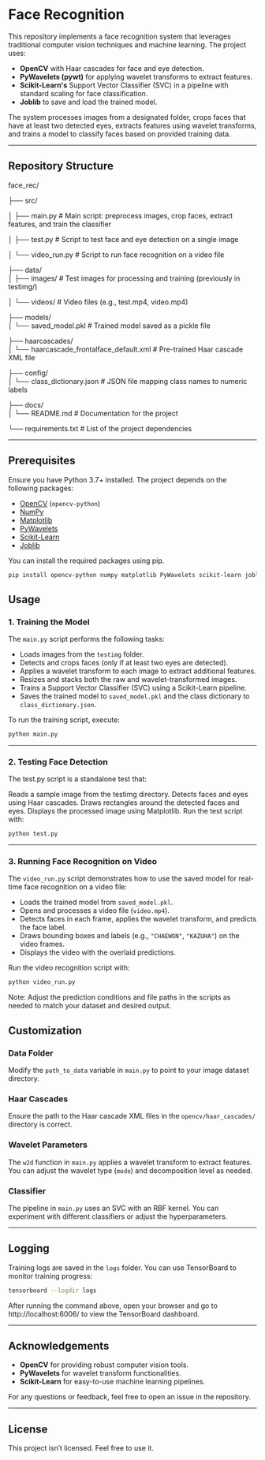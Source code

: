 # Face Recognition

This repository implements a face recognition system that leverages traditional computer vision techniques and machine learning. The project uses:

- **OpenCV** with Haar cascades for face and eye detection.
- **PyWavelets (pywt)** for applying wavelet transforms to extract features.
- **Scikit-Learn's** Support Vector Classifier (SVC) in a pipeline with standard scaling for face classification.
- **Joblib** to save and load the trained model.

The system processes images from a designated folder, crops faces that have at least two detected eyes, extracts features using wavelet transforms, and trains a model to classify faces based on provided training data.

---

## Repository Structure
face_rec/

├── src/                   

│   ├── main.py            # Main script: preprocess images, crop faces, extract features, and train the classifier

│   ├── test.py            # Script to test face and eye detection on a single image

│   └── video_run.py       # Script to run face recognition on a video file

├── data/                  
│   ├── images/            # Test images for processing and training (previously in testimg/)

│   └── videos/            # Video files (e.g., test.mp4, video.mp4)

├── models/                
│   └── saved_model.pkl    # Trained model saved as a pickle file

├── haarcascades/          
│   └── haarcascade_frontalface_default.xml  # Pre-trained Haar cascade XML file

├── config/                
│   └── class_dictionary.json  # JSON file mapping class names to numeric labels

├── docs/                  
│   └── README.md          # Documentation for the project

└── requirements.txt       # List of the project dependencies


---

## Prerequisites

Ensure you have Python 3.7+ installed. The project depends on the following packages:

- [OpenCV](https://opencv.org/) (`opencv-python`)
- [NumPy](https://numpy.org/)
- [Matplotlib](https://matplotlib.org/)
- [PyWavelets](https://pywavelets.readthedocs.io/)
- [Scikit-Learn](https://scikit-learn.org/)
- [Joblib](https://joblib.readthedocs.io/)

You can install the required packages using pip.
```bash
pip install opencv-python numpy matplotlib PyWavelets scikit-learn joblib
```
## Usage

### 1. Training the Model
The `main.py` script performs the following tasks:

- Loads images from the `testimg` folder.
- Detects and crops faces (only if at least two eyes are detected).
- Applies a wavelet transform to each image to extract additional features.
- Resizes and stacks both the raw and wavelet-transformed images.
- Trains a Support Vector Classifier (SVC) using a Scikit-Learn pipeline.
- Saves the trained model to `saved_model.pkl` and the class dictionary to `class_dictionary.json`.

To run the training script, execute:

```bash
python main.py
```
--- 
### 2. Testing Face Detection
The test.py script is a standalone test that:

Reads a sample image from the testimg directory.
Detects faces and eyes using Haar cascades.
Draws rectangles around the detected faces and eyes.
Displays the processed image using Matplotlib.
Run the test script with:

```bash
python test.py
```
---
### 3. Running Face Recognition on Video
The `video_run.py` script demonstrates how to use the saved model for real-time face recognition on a video file:

- Loads the trained model from `saved_model.pkl`.
- Opens and processes a video file (`video.mp4`).
- Detects faces in each frame, applies the wavelet transform, and predicts the face label.
- Draws bounding boxes and labels (e.g., `"CHAEWON"`, `"KAZUHA"`) on the video frames.
- Displays the video with the overlaid predictions.

Run the video recognition script with:

```bash
python video_run.py
```

Note: Adjust the prediction conditions and file paths in the scripts as needed to match your dataset and desired output.

## Customization

### Data Folder
Modify the `path_to_data` variable in `main.py` to point to your image dataset directory.

### Haar Cascades
Ensure the path to the Haar cascade XML files in the `opencv/haar_cascades/` directory is correct.

### Wavelet Parameters
The `w2d` function in `main.py` applies a wavelet transform to extract features. You can adjust the wavelet type (`mode`) and decomposition level as needed.

### Classifier
The pipeline in `main.py` uses an SVC with an RBF kernel. You can experiment with different classifiers or adjust the hyperparameters.

---

## Logging
Training logs are saved in the `logs` folder. You can use TensorBoard to monitor training progress:

```bash
tensorboard --logdir logs
```
After running the command above, open your browser and go to http://localhost:6006/ to view the TensorBoard dashboard.

---
## Acknowledgements

- **OpenCV** for providing robust computer vision tools.
- **PyWavelets** for wavelet transform functionalities.
- **Scikit-Learn** for easy-to-use machine learning pipelines.

For any questions or feedback, feel free to open an issue in the repository.

--- 

## License
This project isn’t licensed. Feel free to use it.
